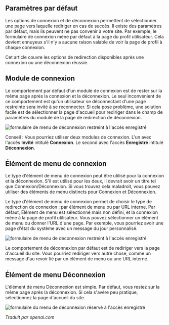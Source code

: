 <!-- Filename: J4.x:Login_and_Logout_Redirects / Display title: Redirections de connexion et déconnexion   -->

## Paramètres par défaut

Les options de connexion et de déconnexion permettent de sélectionner une page vers laquelle rediriger en cas de succès. Il existe des paramètres par défaut, mais ils peuvent ne pas convenir à votre site. Par exemple, le formulaire de connexion mène par défaut à la page du profil utilisateur. Cela devient ennuyeux s'il n'y a aucune raison valable de voir la page de profil à chaque connexion.

Cet article couvre les options de redirection disponibles après une connexion ou une déconnexion réussie.

## Module de connexion

Le comportement par défaut d'un module de connexion est de rester sur la même page après la connexion et la déconnexion. Le seul inconvénient de ce comportement est qu'un utilisateur se déconnectant d'une page restreinte sera invité à se reconnecter. Si cela pose problème, une solution facile est de sélectionner la page d'accueil pour rediriger dans le champ de paramètres du module de la page de redirection de déconnexion.

![formulaire de menu de déconnexion restreint à l'accès enregistré](../../../en/images/users/login-redirects-login-form.png)

Conseil : Vous pourriez utiliser deux modules de connexion. L'un avec l'accès **Invité** intitulé **Connexion**. Le second avec l'accès **Enregistré** intitulé **Déconnexion**.

## Élément de menu de connexion

Le type d'élément de menu de connexion peut être utilisé pour la connexion et la déconnexion. S'il est utilisé pour les deux, il devrait avoir un titre tel que Connexion/Déconnexion. Si vous trouvez cela maladroit, vous pouvez utiliser des éléments de menu distincts pour Connexion et Déconnexion.

Le type d'élément de menu de connexion permet de choisir le type de redirection de connexion : par élément de menu ou par URL interne. Par défaut, Élément de menu est sélectionné mais non défini, et la connexion mène à la page de profil utilisateur. Vous pouvez sélectionner un élément de menu ou donner l'URL d'une page. Par exemple, vous pourriez avoir une page d'état du système avec un message du jour personnalisé.

![formulaire de menu de déconnexion restreint à l'accès enregistré](../../../en/images/users/login-redirects-login-menu-options.png)

Le comportement de déconnexion par défaut est de rediriger vers la page d'accueil du site. Vous pourriez rediriger vers autre chose, comme un message d'au revoir lié par un élément de menu ou une URL interne.  

## Élément de menu Déconnexion

L'élément de menu Déconnexion est simple. Par défaut, vous restez sur la même page après la déconnexion. Si cela s'avère peu pratique, sélectionnez la page d'accueil du site.

![formulaire du menu de déconnexion réservé à l'accès enregistré](../../../en/images/users/login-redirects-logout-menu-options.png)

*Traduit par openai.com*

